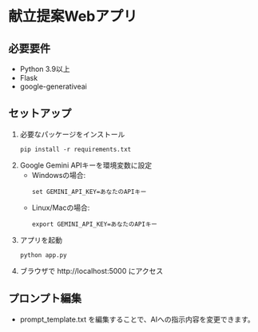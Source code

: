 # 献立提案Webアプリ

## 必要要件
- Python 3.9以上
- Flask
- google-generativeai

## セットアップ
1. 必要なパッケージをインストール
   ```
   pip install -r requirements.txt
   ```
2. Google Gemini APIキーを環境変数に設定
   - Windowsの場合:
     ```
     set GEMINI_API_KEY=あなたのAPIキー
     ```
   - Linux/Macの場合:
     ```
     export GEMINI_API_KEY=あなたのAPIキー
     ```
3. アプリを起動
   ```
   python app.py
   ```
4. ブラウザで http://localhost:5000 にアクセス

## プロンプト編集
- prompt_template.txt を編集することで、AIへの指示内容を変更できます。 